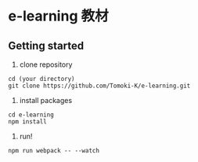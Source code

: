 # e-learning 教材

## Getting started
1. clone repository
```
cd (your directory)
git clone https://github.com/Tomoki-K/e-learning.git
```

1. install packages
```
cd e-learning
npm install
```

1. run!
```
npm run webpack -- --watch
```
